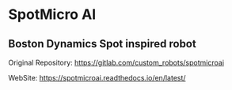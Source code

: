 # SpotMicro AI
## Boston Dynamics Spot inspired robot


Original Repository:
https://gitlab.com/custom_robots/spotmicroai

WebSite:
https://spotmicroai.readthedocs.io/en/latest/


